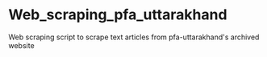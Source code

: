 # Web_scraping_pfa_uttarakhand
Web scraping script to scrape text articles from pfa-uttarakhand's archived website
